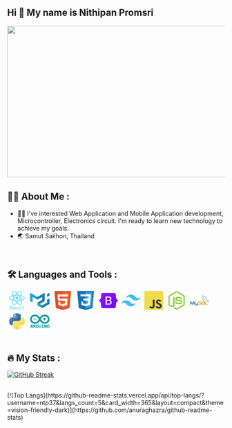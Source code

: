 ## Hi 👋 My name is Nithipan Promsri

<div align="center">
  <img src="https://media.giphy.com/media/dWesBcTLavkZuG35MI/giphy.gif" width="550" height="350"/>
</div>

## :man_technologist: About Me :
* :man_technologist: I've interested Web Application and Mobile Application development, Microcontroller, Electronics circuit. I'm ready to learn new technology to achieve my goals.
* :earth_asia: Samut Sakhon, Thailand
<br/>

## :hammer_and_wrench: Languages and Tools :
<div>
  <img src="https://github.com/devicons/devicon/blob/master/icons/react/react-original-wordmark.svg" title="React" alt="React" width="45" height="45"/>&nbsp;
  <img src="https://github.com/devicons/devicon/blob/master/icons/materialui/materialui-original.svg" title="Material UI" alt="Material UI" width="45" height="45"/>&nbsp;
  <img src="https://github.com/devicons/devicon/blob/master/icons/html5/html5-original.svg" title="HTML5" alt="HTML" width="45" height="45"/>&nbsp;
  <img src="https://github.com/devicons/devicon/blob/master/icons/css3/css3-original.svg"  title="CSS" alt="CSS" width="45" height="45"/>&nbsp;
  <img src="https://github.com/devicons/devicon/blob/master/icons/bootstrap/bootstrap-original.svg" title="Bootstrap" alt="Bootstrap" width="45" height="45"/>&nbsp;
  <img src="https://github.com/devicons/devicon/blob/master/icons/tailwindcss/tailwindcss-plain.svg" title="Tailwind CSS" alt="Tailwind" width="45" height="45"/>&nbsp;
  <img src="https://github.com/devicons/devicon/blob/master/icons/javascript/javascript-original.svg" title="JavaScript" alt="JavaScript" width="45" height="45"/>&nbsp;
  <img src="https://github.com/devicons/devicon/blob/master/icons/nodejs/nodejs-original.svg" title="NodeJS" alt="NodeJS" width="45" height="45"/>&nbsp;
  <img src="https://github.com/devicons/devicon/blob/master/icons/mysql/mysql-original-wordmark.svg" title="MySQL"  alt="MySQL" width="45" height="45"/>&nbsp;
  <img src="https://github.com/devicons/devicon/blob/master/icons/python/python-original.svg" title="Python" alt="Python" width="45" height="45"/>&nbsp;  
  <img src="https://github.com/devicons/devicon/blob/master/icons/arduino/arduino-original-wordmark.svg" title="Arduino" alt="Arduino" width="45" height="45"/>&nbsp;  
</div>
<br/>

## :fire: My Stats :

[![GitHub Streak](https://streak-stats.demolab.com?user=ntp37&theme=github-dark)](https://git.io/streak-stats)
<!--[![GitHub Streak](http://github-readme-streak-stats.herokuapp.com?user=ntp37&theme=github-dark)](https://git.io/streak-stats)-->
<br/>
[![Top Langs](https://github-readme-stats.vercel.app/api/top-langs/?username=ntp37&langs_count=5&card_width=365&layout=compact&theme=vision-friendly-dark)](https://github.com/anuraghazra/github-readme-stats)
<!--[![Top Langs](https://github-readme-stats.vercel.app/api/top-langs/?username=ntp37&layout=donut&theme=vision-friendly-dark)](https://github.com/anuraghazra/github-readme-stats)--->
<br/>

<div align="center">
  <img src="https://komarev.com/ghpvc/?username=ntp37&style=flat-square&color=blue" alt=""/>
</div>
